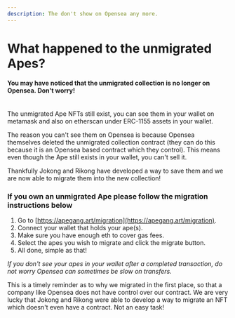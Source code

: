 ```yaml
---
description: The don't show on Opensea any more.
---
```


# What happened to the unmigrated Apes?

#### You may have noticed that the unmigrated collection is no longer on Opensea. Don't worry!

\
The unmigrated Ape NFTs still exist, you can see them in your wallet on metamask and also on etherscan under ERC-1155 assets in your wallet.

The reason you can't see them on Opensea is because Opensea themselves deleted the unmigrated collection contract (they can do this because it is an Opensea based contract which they control). This means even though the Ape still exists in your wallet, you can't sell it.&#x20;

Thankfully Jokong and Rikong have developed a way to save them and we are now able to migrate them into the new collection!

### If you own an unmigrated Ape please follow the migration instructions below

1. &#x20;Go to [https://apegang.art/migration](https://apegang.art/migration).
2. Connect your wallet that holds your ape(s).
3. Make sure you have enough eth to cover gas fees.
4. Select the apes you wish to migrate and click the migrate button.
5. All done, simple as that!

_If you don't see your apes in your wallet after a completed transaction, do not worry Opensea can sometimes be slow on transfers._



This is a timely reminder as to why we migrated in the first place, so that a company like Opensea does not have control over our contract. We are very lucky that Jokong and Rikong were able to develop a way to migrate an NFT which doesn't even have a contract. Not an easy task!
